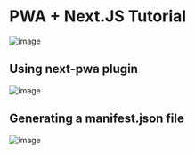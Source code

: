 # PWA + Next.JS Tutorial

![image](https://user-images.githubusercontent.com/55777067/168456972-b9bf0166-994f-4c3d-889b-dcf097295b18.png)

## Using next-pwa plugin
![image](https://user-images.githubusercontent.com/55777067/168456837-63231077-86b2-4cb1-afc7-59ce293a729f.png)

## Generating a manifest.json file
![image](https://user-images.githubusercontent.com/55777067/168456789-7cbf1d0c-e3b1-4cba-9e03-2ed3a08f8788.png)


